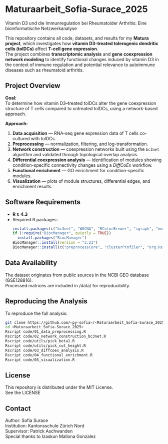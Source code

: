 # Maturaarbeit_Sofia-Surace_2025
Vitamin D3 und die Immunregulation bei Rheumatoider Arthritis: Eine bioinformatische Netzwerkanalyse

This repository contains all code, datasets, and results for my **Matura project**, which investigates how **vitamin D3–treated tolerogenic dendritic cells (tolDCs)** affect **T-cell gene expression**.  <br />
The project combines **transcriptomic analysis** and **gene coexpression network modeling** to identify functional changes induced by vitamin D3 in the context of immune regulation and potential relevance to autoimmune diseases such as rheumatoid arthritis. <br />


## Project Overview

**Goal:**  
To determine how vitamin D3–treated tolDCs alter the gene coexpression structure of T cells compared to untreated tolDCs, using a network-based approach.

**Approach:**
1. **Data acquisition** — RNA-seq gene expression data of T cells co-cultured with tolDCs.
2. **Preprocessing** — normalization, filtering, and log-transformation.  
3. **Network construction** — coexpression networks built using the `bc3net` algorithm and validated through topological overlap analysis.  
4. **Differential coexpression analysis** — identification of modules showing condition-specific connectivity changes using a *DiffCoEx* workflow.  
5. **Functional enrichment** — GO enrichment for condition-specific modules.  
6. **Visualization** — plots of module structures, differential edges, and enrichment results.


## Software Requirements

- **R ≥ 4.3**
- Required R packages:
  ```R
  install.packages(c("bc3net", "WGCNA", "RColorBrewer", "igraph", "moduleColor", "scales", "dplyr", "ggplot2", "flashClust")
  if (!require("BiocManager", quietly = TRUE))
    install.packages("BiocManager")
  BiocManager::install(version = "3.21")
  BiocManager::install(c("preprocessCore", "clusterProfiler", "org.Hs.eg.db", "enrichplot")
  ```

## Data Availability 

The dataset originates from public sources in the NCBI GEO database (GSE128816). <br />
Processed matrices are included in /data/ for reproducibility. <br />


## Reproducing the Analysis

To reproduce the full analysis:
  ```bash
  git clone https://github.com/<py-sofia>/<Maturaarbeit_Sofia-Surace_2025>.git
  cd <Maturaarbeit_Sofia-Surace_2025>
  Rscript code/01_data_preprocessing.R
  Rscript code/02_network_construction_bc3net.R
  Rscript code/utils/pick_beta1.R
  Rscript code/utils/pick_cut_height.R
  Rscript code/03_diffcoex_analysis.R
  Rscript code/04_functional_enrichment.R
  Rscript code/05_visualization.R
  ```


## License

This repository is distributed under the MIT License. <br />
See the LICENSE <br />


## Contact

Author: Sofia Surace <br />
Institution: Kantonsschule Zürich Nord <br />
Supervisor: Patrick Aschwanden <br />
Special thanks to Izaskun Mallona Gonzalez

